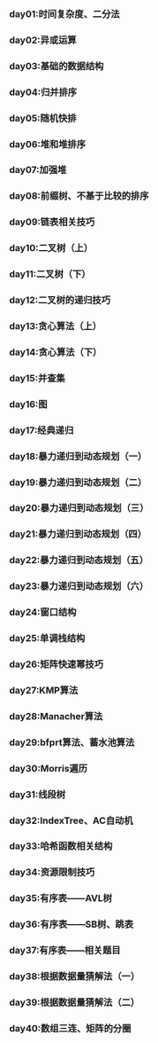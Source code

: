 ### day01:时间复杂度、二分法

### day02:异或运算

### day03:基础的数据结构

### day04:归并排序

### day05:随机快排

### day06:堆和堆排序

### day07:加强堆

### day08:前缀树、不基于比较的排序

### day09:链表相关技巧

### day10:二叉树（上）

### day11:二叉树（下）

### day12:二叉树的递归技巧

### day13:贪心算法（上）

### day14:贪心算法（下）

### day15:并查集

### day16:图

### day17:经典递归

### day18:暴力递归到动态规划（一）

### day19:暴力递归到动态规划（二）

### day20:暴力递归到动态规划（三）

### day21:暴力递归到动态规划（四）

### day22:暴力递归到动态规划（五）

### day23:暴力递归到动态规划（六）

### day24:窗口结构

### day25:单调栈结构

### day26:矩阵快速幂技巧

### day27:KMP算法

### day28:Manacher算法

### day29:bfprt算法、蓄水池算法

### day30:Morris遍历

### day31:线段树

### day32:IndexTree、AC自动机

### day33:哈希函数相关结构

### day34:资源限制技巧

### day35:有序表——AVL树

### day36:有序表——SB树、跳表

### day37:有序表——相关题目

### day38:根据数据量猜解法（一）

### day39:根据数据量猜解法（二）

### day40:数组三连、矩阵的分圈